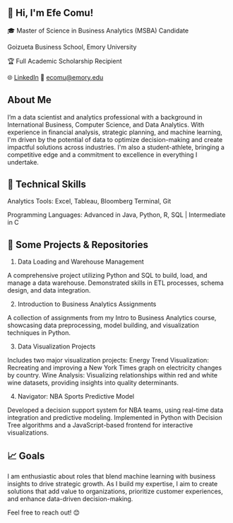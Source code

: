 ## 👋 Hi, I'm Efe Comu!
🎓 Master of Science in Business Analytics (MSBA) Candidate

Goizueta Business School, Emory University

🏆 Full Academic Scholarship Recipient

🌐 [LinkedIn](https://www.linkedin.com/in/efe-comu-a6a837210/)
📧 ecomu@emory.edu

## About Me
I’m a data scientist and analytics professional with a background in International Business, Computer Science, and Data Analytics. With experience in financial analysis, strategic planning, and machine learning, I'm driven by the potential of data to optimize decision-making and create impactful solutions across industries. I'm also a student-athlete, bringing a competitive edge and a commitment to excellence in everything I undertake.

## 🔧 Technical Skills
Analytics Tools: Excel, Tableau, Bloomberg Terminal, Git

Programming Languages: Advanced in Java, Python, R, SQL | Intermediate in C

## 🧩 Some Projects & Repositories
1. Data Loading and Warehouse Management

A comprehensive project utilizing Python and SQL to build, load, and manage a data warehouse. Demonstrated skills in ETL processes, schema design, and data integration.

2. Introduction to Business Analytics Assignments

A collection of assignments from my Intro to Business Analytics course, showcasing data preprocessing, model building, and visualization techniques in Python.

3. Data Visualization Projects

Includes two major visualization projects:
Energy Trend Visualization: Recreating and improving a New York Times graph on electricity changes by country.
Wine Analysis: Visualizing relationships within red and white wine datasets, providing insights into quality determinants.

4. Navigator: NBA Sports Predictive Model

Developed a decision support system for NBA teams, using real-time data integration and predictive modeling. Implemented in Python with Decision Tree algorithms and a JavaScript-based frontend for interactive visualizations.

## 📈 Goals
I am enthusiastic about roles that blend machine learning with business insights to drive strategic growth. As I build my expertise, I aim to create solutions that add value to organizations, prioritize customer experiences, and enhance data-driven decision-making.

Feel free to reach out! 😊
